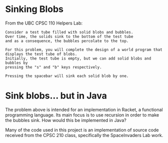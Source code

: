 # Sinking Blobs

From the UBC CPSC 110 Helpers Lab: 
```
Consider a test tube filled with solid blobs and bubbles.
Over time, the solids sink to the bottom of the test tube
and as a consequence, the bubbles percolate to the top.

For this problem, you will complete the design of a world program that displays the test tube of blobs.
Initially, the test tube is empty, but we can add solid blobs and bubbles by 
pressing the "s" and "b" keys respectively. 

Pressing the spacebar will sink each solid blob by one.
```

# Sink blobs... but in Java

The problem above is intended for an implementation in Racket, a functional programming language. Its main focus is to use recursion in order to make the bubbles sink. How would this be implemented in Java?

Many of the code used in this project is an implementation of source code received from the CPSC 210 class, specifically the SpaceInvaders Lab work.